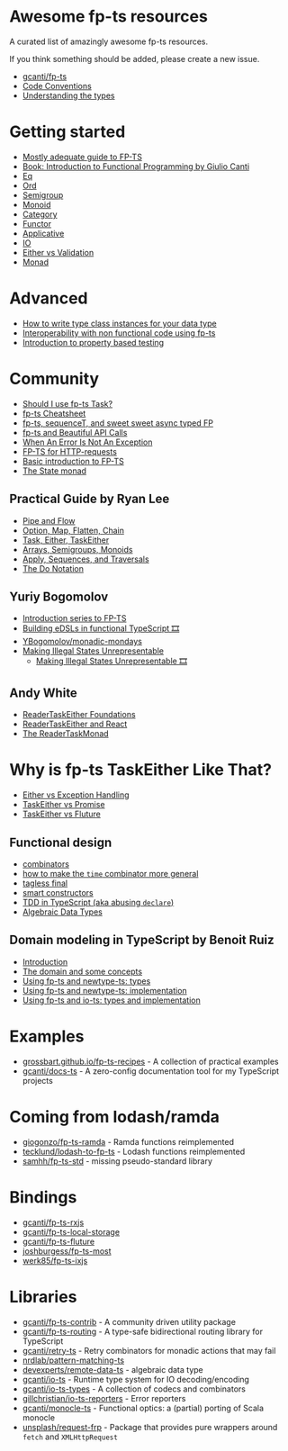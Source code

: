 # Awesome fp-ts resources

A curated list of amazingly awesome fp-ts resources.

If you think something should be added, please create a new issue.

* [gcanti/fp-ts](https://github.com/gcanti/fp-ts)
* [Code Conventions](https://gcanti.github.io/fp-ts/guides/code-conventions.html)
* [Understanding the types](https://github.com/samhh/fp-ts-std/blob/master/docs/understanding-types.md)

# Getting started
* [Mostly adequate guide to FP-TS](https://cjonas.gitbook.io/mostly-adequate-fp-ts/) 
* [Book: Introduction to Functional Programming by Giulio Canti](https://github.com/enricopolanski/functional-programming)
* [Eq](https://github.com/gcanti/talks/blob/master/blog_posts/Mar_11.md)
* [Ord](https://github.com/gcanti/talks/blob/master/blog_posts/Mar_13.md)
* [Semigroup](https://github.com/gcanti/talks/blob/master/blog_posts/Mar_15.md)
* [Monoid](https://github.com/gcanti/talks/blob/master/blog_posts/Mar_16.md)
* [Category](https://github.com/gcanti/talks/blob/master/blog_posts/Mar_20.md)
* [Functor](https://github.com/gcanti/talks/blob/master/blog_posts/Mar_22.md)
* [Applicative](https://github.com/gcanti/talks/blob/master/blog_posts/Mar_28.md)
* [IO](https://github.com/gcanti/talks/blob/master/blog_posts/Apr_14.md)
* [Either vs Validation](https://github.com/gcanti/talks/blob/master/blog_posts/Apr_3.md)
* [Monad](https://github.com/gcanti/talks/blob/master/blog_posts/Apr_9.md)

# Advanced
* [How to write type class instances for your data type](https://gcanti.github.io/fp-ts/guides/HKT.html)
* [Interoperability with non functional code using fp-ts](https://github.com/gcanti/talks/blob/master/blog_posts/Feb_12.md)
* [Introduction to property based testing](https://github.com/gcanti/talks/blob/master/blog_posts/Mar_17.md)

# Community
* [Should I use fp-ts Task?](https://dev.to/anthonyjoeseph/should-i-use-fp-ts-task-h52)
* [fp-ts Cheatsheet](https://github.com/inato/fp-ts-cheatsheet)
* [fp-ts, sequenceT, and sweet sweet async typed FP](https://dev.to/gnomff_65/fp-ts-sequencet-and-sweet-sweet-async-typed-fp-5aop)
* [fp-ts and Beautiful API Calls](https://dev.to/gnomff_65/fp-ts-and-beautiful-api-calls-1f55)
* [When An Error Is Not An Exception](https://dev.to/vncz/forewords-and-domain-model-1p13)
* [FP-TS for HTTP-requests](https://kimmosaaskilahti.fi/blog/2019-08-29-fp-ts/)
* [Basic introduction to FP-TS](https://davetayls.me/blog/2018/06/09/fp-ts-02-handling-error-cases) 
* [The State monad](https://paulgray.net/the-state-monad/)

## Practical Guide by Ryan Lee
* [Pipe and Flow](https://rlee.dev/practical-guide-to-fp-ts-part-1)
* [Option, Map, Flatten, Chain](https://rlee.dev/practical-guide-to-fp-ts-part-2)
* [Task, Either, TaskEither](https://rlee.dev/practical-guide-to-fp-ts-part-3)
* [Arrays, Semigroups, Monoids](https://rlee.dev/practical-guide-to-fp-ts-part-4)
* [Apply, Sequences, and Traversals](https://rlee.dev/practical-guide-to-fp-ts-part-5)
* [The Do Notation](https://rlee.dev/practical-guide-to-fp-ts-part-6)

## Yuriy Bogomolov
* [Introduction series to FP-TS](https://ybogomolov.me/01-higher-kinded-types/) 
* [Building eDSLs in functional TypeScript :film_strip:](https://github.com/YBogomolov/workshop-edsl-in-typescript)
* [YBogomolov/monadic-mondays](https://github.com/YBogomolov/monadic-mondays)
* [Making Illegal States Unrepresentable](https://ybogomolov.me/making-illegal-states-unrepresentable/)
  * [Making Illegal States Unrepresentable :film_strip:](https://www.youtube.com/watch?v=T7i2wlCqgJk)

## Andy White
* [ReaderTaskEither Foundations](https://andywhite.xyz/posts/2021-01-27-rte-foundations/)
* [ReaderTaskEither and React](https://andywhite.xyz/posts/2021-01-28-rte-react/)
* [The ReaderTaskMonad](https://andywhite.xyz/posts/) 

# Why is fp-ts TaskEither Like That?
* [Either vs Exception Handling](https://dev.to/anthonyjoeseph/either-vs-exception-handling-3jmg)
* [TaskEither vs Promise](https://dev.to/anthonyjoeseph/taskeither-vs-promise-2g5e)
* [TaskEither vs Fluture](https://dev.to/anthonyjoeseph/taskeither-vs-fluture-4e0n)

## Functional design
* [combinators](https://github.com/gcanti/talks/blob/master/blog_posts/Feb_19.md)
* [how to make the `time` combinator more general](https://github.com/gcanti/talks/blob/master/blog_posts/Feb_23.md)
* [tagless final](https://github.com/gcanti/talks/blob/master/blog_posts/Feb_24.md)
* [smart constructors](https://github.com/gcanti/talks/blob/master/blog_posts/Mar_14.md)
* [TDD in TypeScript (aka abusing `declare`)](https://github.com/gcanti/talks/blob/master/blog_posts/Mar_18_1.md)
* [Algebraic Data Types](https://github.com/gcanti/talks/blob/master/blog_posts/Mar_18_2.md)

## Domain modeling in TypeScript by Benoit Ruiz
* [Introduction](https://dev.to/ruizb/introduction-961)
* [The domain and some concepts](https://dev.to/ruizb/the-domain-and-some-concepts-3ene)
* [Using fp-ts and newtype-ts: types](https://dev.to/ruizb/using-fp-ts-and-newtype-ts-types-em8)
* [Using fp-ts and newtype-ts: implementation](https://dev.to/ruizb/using-fp-ts-and-newtype-ts-implementation-422a)
* [Using fp-ts and io-ts: types and implementation](https://dev.to/ruizb/using-fp-ts-and-io-ts-types-and-implementation-1k6a)

# Examples
* [grossbart.github.io/fp-ts-recipes](https://grossbart.github.io/fp-ts-recipes) - A collection of practical examples
* [gcanti/docs-ts](https://github.com/gcanti/docs-ts) - A zero-config documentation tool for my TypeScript projects

# Coming from lodash/ramda
* [giogonzo/fp-ts-ramda](https://github.com/giogonzo/fp-ts-ramda) - Ramda functions reimplemented
* [tecklund/lodash-to-fp-ts](https://github.com/tecklund/lodash-to-fp-ts) - Lodash functions reimplemented
* [samhh/fp-ts-std](https://github.com/samhh/fp-ts-std) - missing pseudo-standard library

# Bindings
* [gcanti/fp-ts-rxjs](https://github.com/gcanti/fp-ts-rxjs)
* [gcanti/fp-ts-local-storage](https://github.com/gcanti/fp-ts-local-storage)
* [gcanti/fp-ts-fluture](https://github.com/gcanti/fp-ts-fluture)
* [joshburgess/fp-ts-most](https://github.com/joshburgess/fp-ts-most)
* [werk85/fp-ts-ixjs](https://github.com/werk85/fp-ts-ixjs)

# Libraries
* [gcanti/fp-ts-contrib](https://github.com/gcanti/fp-ts-contrib) - A community driven utility package
* [gcanti/fp-ts-routing](https://github.com/gcanti/fp-ts-routing) - A type-safe bidirectional routing library for TypeScript
* [gcanti/retry-ts](https://github.com/gcanti/retry-ts) - Retry combinators for monadic actions that may fail
* [nrdlab/pattern-matching-ts](https://github.com/nrdlab/pattern-matching-ts)
* [devexperts/remote-data-ts](https://github.com/devexperts/remote-data-ts) - algebraic data type
* [gcanti/io-ts](https://github.com/gcanti/io-ts) - Runtime type system for IO decoding/encoding
* [gcanti/io-ts-types](https://github.com/gcanti/io-ts-types) - A collection of codecs and combinators
* [gillchristian/io-ts-reporters](https://github.com/gillchristian/io-ts-reporters) - Error reporters
* [gcanti/monocle-ts](https://github.com/gcanti/monocle-ts) - Functional optics: a (partial) porting of Scala monocle
* [unsplash/request-frp](https://github.com/unsplash/request-frp) - Package that provides pure wrappers around `fetch` and `XMLHttpRequest`
